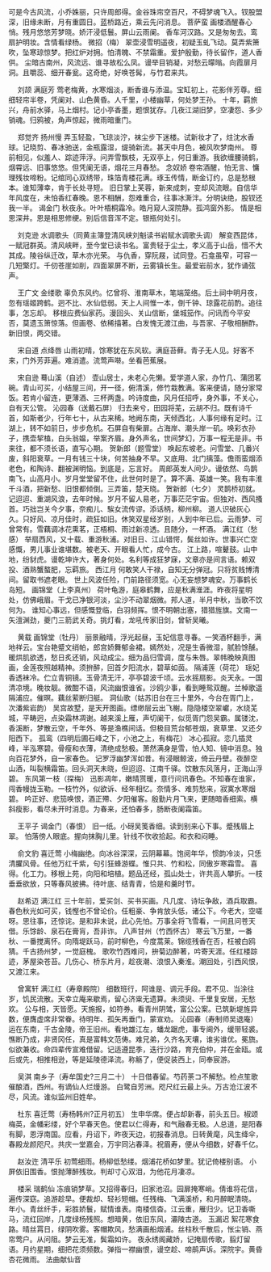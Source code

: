 <!-- { "loadSidebar": true } -->
可是今古风流，小乔姝丽，只许周郎得。金谷珠帘空百尺，不碍梦魂飞入。钗股盟深，旧缘未断，月有重圆日。蓝桥路近，乘云先问消息。 
菩萨蛮
画楼酒醒春心悄。残月悠悠芳梦晓。娇汗浸低鬟。屏山云雨阑。 
香车河汉路。又是匆匆去。鸾扇护明妆。含情看绿杨。 
微招（梅）
翠壶浸雪明遥夜，初疑玉虬飞动。莫弄紫箫吹，坠寒琼惊梦。把红炉对拥。怕清魄、不禁霜重。爱护殷勤，待长留作，道人香供。 
尘暗古南州，风流远、谁寻故松么凤。谩举目销凝，对愁云曚暡。向霞扉月洞。且嚼蕊、细开春瓮。这奇绝，好唤苍髯，与竹君来共。 

　
刘颉
满庭芳
莺老梅黄，水寒烟淡，断香谁与添温。宝缸初上，花影伴芳尊。细细轻帘半卷，凭阑对、山色黄昏。人千里，小楼幽草，何处梦王孙。 
十年，羁旅兴，舟前水驿，马上烟村。记小亭香墨，题恨犹存。几夜江湖旧梦，空凄怨、多少销魂。归鸦被，角声惊起，微雨暗重门。 

　
郑觉齐
扬州慢
弄玉轻盈，飞琼淡泞，袜尘步下迷楼。试新妆才了，炷沈水香球。记晓剪、春冰驰送，金瓶露湿，缇骑新流。甚天中月色，被风吹梦南州。 
尊前相见，似羞人、踪迹萍浮。问弄雪飘枝，无双亭上，何日重游。我欲缠腰骑鹤，烟霄远、旧事悠悠。但凭阑无语，烟花三月春愁。 
念奴娇
卷帘酒醒，怕无言、慵理残妆啼粉。记绾同心双绣带，珠箔青楼花满。琢玉传情，断金订约，总是愁根本。谁知薄幸，肯于长处寻短。 
旧日掌上芙蓉，新来成刺，变却风流眼。自信华年风度在，未怕香红春晚。恩不相酬，怨难重合，往事冰澌泮。分明诀绝，股钗还我一半。 
谒金门
秋夜永。叶叶梧桐霜冷。皓月窥人深院静。孤鸿窗外影。 
情是相思深井。恩是相思修绠。别后信音浑不定。银瓶何处引。 

　
刘克逊
水调歌头（同黄主簿登清风峡刘魁读书岩赋水调歌头调）
解变西昆体，一赋冠群英。清风峡畔，至今堂已读书名。富贵轻于尘土，孝义高于山岳，惜不大其成。陵谷纵迁改，草木亦光荣。 
与仇香，穿阮屐，试同登。石龛虽窄，可容一几短檠灯。千仞苍崖如削，四面翠屏不断，云雾镇长生。最爱岩前水，犹作诵弦声。 

　
王广文
金缕歌
辜负东风约。忆曾将、淮南草木，笔端笼络。后土祠中明月夜，忽有瑶姬跨鹤。迥不比、水仙低弱。天上人间惟一本，倒千钟、琼露花前酌。追往事，怎忘却。 
移根应费仙家药。漫回头、关山信断，堡城笳作。问讯而今平安否，莫遗玉箫惊落。但画卷、依稀描著。白发愧无渡江曲，与吾家、子敬相酬酢。新旧恨，两交错。 

　
宋自道
点绛唇
山雨初晴，馀寒犹在东风软。满庭苔藓。青子无人见。好客不来，门外芳菲遍。难消遣。流莺声啭。坐看芭蕉展。 

　
宋自逊
蓦山溪（自述）
壶山居士，未老心先懒。爱学道人家，办竹几、蒲团茗碗。青山可买，小结屋三间，开一径，俯清溪，修竹栽教满。客来便请，随分家常饭。若肯小留连，更薄酒、三杯两盏。吟诗度曲，风月任招呼，身外事，不关心，自有天公管。 
沁园春（送戴石屏）
归去来兮，田园将芜，云胡不归。既有诗千首，如斯者少，行年七十，从古来稀。地阙东南，天倾西北，人事何缘有足时。江湖上，转不如前日，步步危机。石屏自有柴扉。占海岸、潮头岸一矶。唤彩衣孙子，携壶挈榼，白头翁媪，举案齐眉。身外声名，世间梦幻，万事一程无是非。书来往，都不须长语，直写心期。 
贺新郎（题雪堂）
唤起东坡老。问雪堂、几番兴废，斜阳衰草。一月有钱三十块，何苦抽身不早。又底用、北门摛藻。儋雨蛮烟添老色，和陶诗、翻被渊明恼。到底是，忘言好。 
周郎英发人间少。谩依然、鸟鹊南飞，山高月小。岁月堂堂留不住，此世何时是了。算不满、英雄一笑。我有丰淮千斗酒，把新愁、旧恨都倾倒。三弄笛，楚天晓。 
贺新郎（七夕）
灵鹊桥初就。记迢迢、重湖风浪，去年时候。岁月不留人易老，万事茫茫宇宙。但独对、西风搔首。巧拙岂关今夕事，奈痴儿、騃女流传谬。添话柄，柳州柳。 
道人识破灰心久。只好风、凉月佳时，疏狂如旧。休笑双星经岁别，人到中年已后。云雨梦、可曾常有。雪藕调冰花熏茗，正梧桐、雨过新凉透。且随分，一杯酒。 
满江红（愁感）
举扇西风，又十载、重游秋浦。对旧日、江山错愕，鬓丝如许。世事兴亡空感慨，男儿事业谁堪数。被老天、开眼看人忙，成今古。 
江上路，喧鼙鼓。山中地，纷豺虎。谩乾坤许大，著身何处。名利等成狂梦寐，文章亦是间言语。赖双投、酒熟蟹螯肥，忘羁旅。 
西江月
何敢笑人干禄，自知无分弹冠。只将贫贱博清间。留取书遮老眼。 
世上风波任险，门前路径须宽。心无妄想梦魂安。万事鹤长岛短。 
画锦堂（上李真州）
荷叶龟游，庭皋鹤舞，应是秋满淮涯。昨夜将星明处，仿佛峨眉。干戈已净银河淡，尘沙不动翠烟微。邦人道，半月中秋，当歌不饮何为。 
谁知心事远，但感慨登临，白羽频挥。恨不明朝出塞，猎猎旌旗。文南一矢澶渊劲，夔门三箭武关奇。挑灯看，龙吼传家旧剑，曾斩吴曦。 

　
黄载
画锦堂（牡丹）
丽景融晴，浮光起昼，玉妃信意寻春。一笑酒杯翻手，满地祥云。宝台艳蹙文绡帕，郎宫娇舞郁金裙。嫣然处，况是生香微湿，腻脸馀醺。 
暖烘肌欲透，愁日炙还销，风动成尘。细为品归雪调，度与朱唇。翠帏晚映真图画，金莲夜照越精神。须拚醉，回首夕阳流水，碧草如茵。 
隔浦莲（荷花）
瑶妃香透袜冷。伫立青铜镜。玉骨清无汗，亭亭碧波千顷。云水摇扇影。炎天永。一国清凉境。晚妆靓。微酣不语，风流幽恨谁省。沙鸥少事，看到睡鸳双醒。兰棹歌遥隔浦应。催暝。藕丝萦断归艇。 
洞仙歌（姑苏旧台在三十里外，今台在胥门上，次潘紫岩韵）
吴宫故墅，是天开图画。缥缈层云出飞榭。隐隐楼空翠巘，水绕芜城，平畴迥，点染霜林凋谢。越来溪上雁，声切阑干，似觅胥门怨吴霸。属镂沈，香溪断，梦散云空，千年外、等是渔樵间话。但极目荒台郁苍烟，衰草里、又还夕阳西下。 
孤鸾（四明后圃石峰之下，小池之上，有梅花）
冰心孤寂。恋几插灵峰，半泓寒碧。骨瘦和衣薄，清绝成愁极。萧然满身是雪，怕人知、镜中消息。独向百花梦外，自一家春色。 
记罗浮幽梦浑如昔。有浸眼鲸波，倚云丹壁。夜醉空山酒，叫裂横霜笛。回头洞天未晓，但迢迢、江南千驿。饮散东风落月，正海山浮碧。 
东风第一枝（探梅）
迅影凋年，嫩晴贳暖，意行问讯春色。不知春在谁家，闯香幔拢玉勒。一枝竹外，似欲诉、经年相忆。奈情多、难剪愁来，寂寞水寒烟碧。 
吟正好、悲笳唤恨，酒正殢、夕阳催客。殷勤片月飞来，更随暗香细索。横斜瘦影，看尽未开时消息。为春来，还怕春多，肠断夜阑霜笛。 

　
王平子
谒金门（春恨）
旧一纸。小砑吴笺香细。读到别来心下事。蹙残眉上翠。 
怕落傍人眼底。握向抹胸儿里。针线不忺收拾起。和衣和闷睡。 

　
俞文豹
喜迁莺
小梅幽绝。向冰谷深深，云阴幕幕。饱阅年华，惯韵冷淡，只恁清臞风骨。任他万红千紫，句引狂蜂游蝶。惟只共、竹和松，同傲岁寒霜雪。 
喜得。化工力。移根上苑，向阳和培植。题品还经，孤山处士，许共高人攀折。一枝垂垂欲放，只等春风披拂。待叶底、结青青，恰是和羹时节。 

　
赵希迈
满江红
三十年前，爱买剑、买书买画。凡几度、诗坛争敌，酒兵取霸。春色秋光如可买，钱慳也不曾论价。任粗豪、争肯放头低，诸公下。今老大，空嗟呀。思往事，还惊诧。是和非未说，此心先怕。万事全将飞雪看，一间且问苍天借。乐馀龄、泉石在膏肓，吾非诈。 
八声甘州（竹西怀古）
寒云飞万里，一番秋、一番搅离怀。向隋堤跃马，前时柳色，今度蒿莱。锦缆残香在否，枉被白鸥猜。千古扬州梦，一觉庭槐。 
歌吹竹西难问，拚菊边醉著，吟寄天涯。任红楼踪迹，茅屋染苍苔。几伤心、桥东片月，趁夜潮、浪恨入秦淮。潮回处，引西风恨，又渡江来。 

　
曾寓轩
满江红（寿章殿院）
细数班行，阿谁是、调元手段。君不见、当涂往岁，饥民流散。天幸立庵来歇焉，留心济粜无遗算。未须臾、千里复安居，无愁欢。 
公与相，天皆愿。天施报，如符券。看青州阴骘，富公公案。已筑新堤旌异数，便膺虚席非常眷。待明年、孤矢再垂门，蒙宣劝。 
沁园春（寿制师吴退庵）
运在东南，千古金陵，帝王旧州。看地雄江左，蟠龙踞虎，事专阃外，缓带轻裘。憔断乃成，非贤冈任，真是富韩文范俦。难兄弟，久齐名天壤，谁劣谁优。冕旒。似欲兼收。命四辈传宣难借留。记适遵昆季，迭行沙路，育充伯仲，并在金瓯。或后或先，相推相逊，等是延陵德泽流。称觞了，便促装西上，同奉宸游。 

　
吴淇
南乡子（寿牟国史?三月二十）
十日借春留。芍药荼コ不解愁。检点笙歌催酿酒，西州。有谪仙人烂熳游。 
白鹭自芳洲。咫尺红云最上头。万古沧江波不尽，风流。谁似监州旧姓牟。 

　
杜东
喜迁莺（寿杨韩州?正月初五）
生申华席。便占却新春，前头五日。椒颂梅英，金幡彩缕，好个早春天色。使君以仁得寿，和气融春无极。人总道，是阳春有脚，恩浮南国。应看，丹诏下，昨夜天边，初报春消息。日转黄麾，风生绛伞，春殿龙颜咫尺。共庆一堂嘉会，万宇同沾春泽。祝眉寿，便从今细数，好春千亿。 

　
赵汝迕
清平乐
初莺细雨。杨柳低愁缕。烟浦花桥如梦里。犹记倚楼别语。 
小屏依旧围香。恨抛薄醉残妆。判却寸心双泪，为他花月凄凉。 

　
楼采
瑞鹤仙
冻痕销梦草。又招得春归，旧家池沼。园扉掩寒峭。倩谁将花信，遍传深窈。追游趁早。便裁却、轻衫短帽。任残梅、飞满溪桥，和月醉眠清晓。 
年小。青丝纤手，彩胜娇鬟，赋情谁表。南楼信杳。江云重，雁归少。记卫香嘶马，流红回岸，几度绿杨残照。想暗黄，依旧东风，灞陵古道。 
玉漏迟
絮花寒食路。晴丝罥日，绿阴吹雾。客帽欺风，愁满画船烟浦。丝柱秋千散后，怅尘销、燕帘莺户。从问阻。梦云无准，鬓霜如许。 
夜永绣阁藏娇，记掩扇传歌，翦灯留语。月约星期，细把花须频数。弹指一襟幽恨，谩空趁、啼鹃声诉。深院宇。黄昏杏花微雨。 
法曲献仙音
